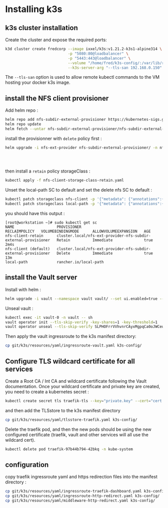 # Installing k3s

## k3s cluster installation
Create the cluster and expose the required ports:

```bash
k3d cluster create fredcorp --image ixxel/k3s:v1.21.2-k3s1-alpine314 \
                            -p "5080:80@loadbalancer" \
                            -p "5443:443@loadbalancer" \
                            --volume "/home/fred/k3s-config/:/var/lib/rancher/k3s/server/manifests/" \
                            --k3s-server-arg "--tls-san 192.168.0.150"
```

The `--tls-san` option is used to allow remote kubectl commands to the VM hosting your docker k3s image.

## install the NFS client provisioner

Add helm repo :

```bash
helm repo add nfs-subdir-external-provisioner https://kubernetes-sigs.github.io/nfs-subdir-external-provisioner/
helm repo update
helm fetch --untar nfs-subdir-external-provisioner/nfs-subdir-external-provisioner
```

install the provisionner with `delete` policy first :

```bash
helm upgrade -i nfs-ext-provider nfs-subdir-external-provisioner/ -n nfs --set nfs.server=192.168.0.151 \
                                                                         --set nfs.path=/NFS/data-k3s \
                                                                         --set storageClass.reclaimPolicy=Delete \
                                                                         --set accessModes=ReadWriteMany
```

then install a `retain` policy storageClass :

```bash
kubectl apply -f nfs-client-storage-class-retain.yaml
```

Unset the local-path SC to default and set the delete nfs SC to default :

```bash
kubectl patch storageclass nfs-client -p '{"metadata": {"annotations":{"storageclass.kubernetes.io/is-default-class":"true"}}}'
kubectl patch storageclass local-path -p '{"metadata": {"annotations":{"storageclass.kubernetes.io/is-default-class":"false"}}}'
```

you should have this output :

```console
[root@workstation ~]# sudo kubectl get sc
NAME                   PROVISIONER                                                      RECLAIMPOLICY   VOLUMEBINDINGMODE      ALLOWVOLUMEEXPANSION   AGE
nfs-client-retain      cluster.local/nfs-ext-provider-nfs-subdir-external-provisioner   Retain          Immediate              true                   2m4s
nfs-client (default)   cluster.local/nfs-ext-provider-nfs-subdir-external-provisioner   Delete          Immediate              true                   13m
local-path             rancher.io/local-path
```

## install the Vault server

Install with helm :
```bash
helm upgrade -i vault --namespace vault vault/ --set ui.enabled=true --set server.dataStorage.storageClass=nfs-client-retain --set server.dataStorage.size=5Gi
```

Unseal vault :

```bash
kubectl exec -it vault-0 -n vault -- sh
vault operator init --tls-skip-verify -key-shares=1 -key-threshold=1
vault operator unseal --tls-skip-verify SLPHOFrrVVhvnrCAyxMgpqCa0oJWCeuPvhkqC3uSv2U=
```

Then apply the vault ingressroute to the k3s manifest directory:
```bash
cp git/k3s/resources/yaml/ingressroute-vault.yaml k3s-config/
```

## Configure TLS wildcard certificate for all services

Create a Root CA / Int CA and wildcard certificate following the Vault documentation.
Once your wildcard certificate and private key are created, you need to create a kubernetes secret :

```bash
kubectl create secret tls traefik-tls --key="private.key" --cert="cert.crt" -n kube-system
```
 and then add the TLSstore to the k3s manifest directory 
 
 ```bash
 cp git/k3s/resources/yaml/tlsstore-traefik.yaml k3s-config/
```

Delete the traefik pod, and then the new pods should be using the new configured certificate (traefik, vault and other services will all use the wildcard cert).
 
 ```bash
kubectl delete pod traefik-97b44b794-42bkq -n kube-system
```


## configuration

copy traefik ingressroute yaml and https redirection files into the manifest directory :

```bash
cp git/k3s/resources/yaml/ingressroute-traefik-dashboard.yaml k3s-config/
cp git/k3s/resources/yaml/ingressroute-http-redirect.yaml k3s-config/
cp git/k3s/resources/yaml/middleware-http-redirect.yaml k3s-config/
```


